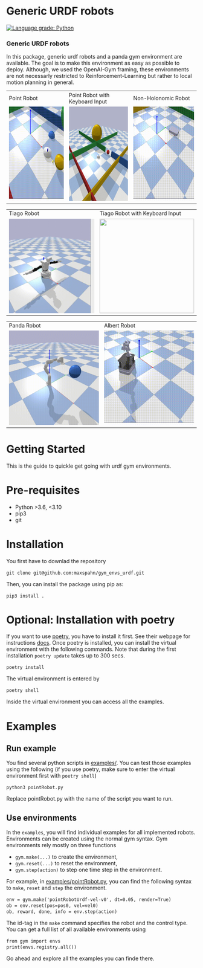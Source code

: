 Generic URDF robots
===================

[![Language grade: Python](https://img.shields.io/lgtm/grade/python/g/maxspahn/gym_envs_urdf.svg?logo=lgtm&logoWidth=18)](https://lgtm.com/projects/g/maxspahn/gym_envs_urdf/context:python)

### Generic URDF robots

In this package, generic urdf robots and a panda gym environment are available.
The goal is to make this environment as easy as possible to deploy. Although, we used the
OpenAI-Gym framing, these environments are not necessarly restricted to
Reinforcement-Learning but rather to local motion planning in general.

<table>
 <tr>
  <td> Point Robot </td>
  <td> Point Robot with Keyboard Input </td>
  <td> Non-Holonomic Robot </td>
 </tr>
 <tr>
  <td> <img src="/docs/source/img/pointRobot.gif" width="250" height="250"/> </td>
  <td> <img src="/docs/source/img/pointRobotKeyboardInput.gif" width="250" height="250"/> </td>  
  <td> <img src="/docs/source/img/boxerRobot.gif" width="250" height="250"/> </td>
 </tr>
</table>

<table>
 <tr>
  <td> Tiago Robot </td>
  <td> Tiago Robot with Keyboard Input </td>
 </tr>
 <tr>
  <td> <img src="/docs/source/img/tiago.gif" width="250" height="250"/> </td>
  <td> <img src="/docs/source/img/tiagoKeyboardInput.gif" width="250" height="250"/> </td>
 </tr>
</table>

<table>
 <tr>
  <td> Panda Robot </td>
  <td> Albert Robot </td>
  </tr>
 <tr>
  <td> <img src="/docs/source/img/panda.gif" width="250" height="250"/> </td>
  <td> <img src="/docs/source/img/albert.gif" width="250" height="250"/> </td>
  </tr>
</table>

Getting Started
================

This is the guide to quickle get going with urdf gym environments.

Pre-requisites
==============

-   Python &gt;3.6, &lt;3.10
-   pip3
-   git

Installation
============

You first have to downlad the repository

``` {.sourceCode .bash}
git clone git@github.com:maxspahn/gym_envs_urdf.git
```

Then, you can install the package using pip as:

``` {.sourceCode .bash}
pip3 install .
```

Optional: Installation with poetry
==================================

If you want to use [poetry](https://python-poetry.org/docs/), you have
to install it first. See their webpage for instructions
[docs](https://python-poetry.org/docs/). Once poetry is installed, you
can install the virtual environment with the following commands. Note
that during the first installation `poetry update` takes up to 300 secs.

``` {.sourceCode .bash}
poetry install
```

The virtual environment is entered by

``` {.sourceCode .bash}
poetry shell
```

Inside the virtual environment you can access all the examples.

Examples
========

Run example
-----------

You find several python scripts in
[examples/](https://github.com/maxspahn/gym_envs_urdf/tree/master/examples).
You can test those examples using the following (if you use poetry, make
sure to enter the virtual environment first with `poetry shell`)

``` {.sourceCode .python}
python3 pointRobot.py
```

Replace pointRobot.py with the name of the script you want to run.

Use environments
----------------

In the `examples`, you will find individual examples for all implemented
robots. Environments can be created using the normal gym syntax. Gym
environments rely mostly on three functions

-   `gym.make(...)` to create the environment,
-   `gym.reset(...)` to reset the environment,
-   `gym.step(action)` to step one time step in the environment.

For example, in
[examples/pointRobot.py](https://github.com/maxspahn/gym_envs_urdf/blob/master/examples/pointRobot.py),
you can find the following syntax to `make`, `reset` and `step` the
environment.

``` {.sourceCode .python}
env = gym.make('pointRobotUrdf-vel-v0', dt=0.05, render=True)
ob = env.reset(pos=pos0, vel=vel0)
ob, reward, done, info = env.step(action)
```

The id-tag in the `make` command specifies the robot and the control
type. You can get a full list of all available environments using

``` {.sourceCode .python}
from gym import envs
print(envs.registry.all())
```

Go ahead and explore all the examples you can finde there.
